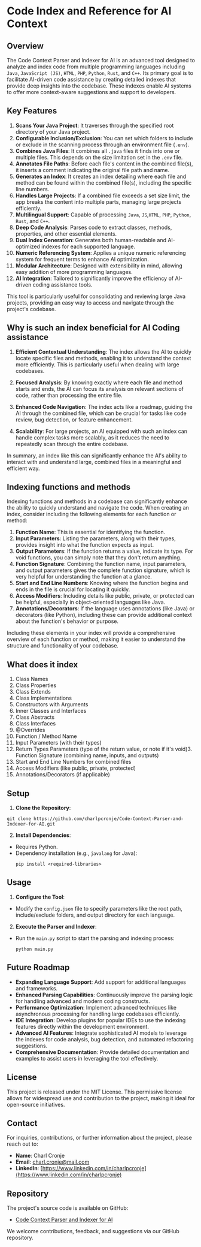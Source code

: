 # Code Index and Reference for AI Context

## Overview

The Code Context Parser and Indexer for AI is an advanced tool designed to analyze and index code from multiple programming languages including `Java`, `JavaScript (JS)`, `HTML`, `PHP`, `Python`, `Rust`, and `C++`. Its primary goal is to facilitate AI-driven code assistance by creating detailed indexes that provide deep insights into the codebase. These indexes enable AI systems to offer more context-aware suggestions and support to developers.

## Key Features

1. **Scans Your Java Project**: It traverses through the specified root directory of your Java project.
2. **Configurable Inclusion/Exclusion**: You can set which folders to include or exclude in the scanning process through an environment file (`.env`).
3. **Combines Java Files**: It combines all `.java` files it finds into one or multiple files. This depends on the size limitation set in the `.env` file.
4. **Annotates File Paths**: Before each file's content in the combined file(s), it inserts a comment indicating the original file path and name.
5. **Generates an Index**: It creates an index detailing where each file and method can be found within the combined file(s), including the specific line numbers.
6. **Handles Large Projects**: If a combined file exceeds a set size limit, the app breaks the content into multiple parts, managing large projects efficiently.
7. **Multilingual Support**: Capable of processing `Java`, `JS`,`HTML`, `PHP`, `Python`, `Rust`, and `C++`.
8. **Deep Code Analysis**: Parses code to extract classes, methods, properties, and other essential elements.
9. **Dual Index Generation**: Generates both human-readable and AI-optimized indexes for each supported language.
10. **Numeric Referencing System**: Applies a unique numeric referencing system for frequent terms to enhance AI optimization.
11. **Modular Architecture**: Designed with extensibility in mind, allowing easy addition of more programming languages.
12. **AI Integration**: Tailored to significantly improve the efficiency of AI-driven coding assistance tools.

This tool is particularly useful for consolidating and reviewing large Java projects, providing an easy way to access and navigate through the project's codebase.

## Why is such an index beneficial for AI Coding assistance

1. **Efficient Contextual Understanding**: The index allows the AI to quickly locate specific files and methods, enabling it to understand the context more efficiently. This is particularly useful when dealing with large codebases.

2. **Focused Analysis**: By knowing exactly where each file and method starts and ends, the AI can focus its analysis on relevant sections of code, rather than processing the entire file.

3. **Enhanced Code Navigation**: The index acts like a roadmap, guiding the AI through the combined file, which can be crucial for tasks like code review, bug detection, or feature enhancement.

4. **Scalability**: For large projects, an AI equipped with such an index can handle complex tasks more scalably, as it reduces the need to repeatedly scan through the entire codebase.

In summary, an index like this can significantly enhance the AI's ability to interact with and understand large, combined files in a meaningful and efficient way.

## Indexing functions and methods

Indexing functions and methods in a codebase can significantly enhance the ability to quickly understand and navigate the code. When creating an index, consider including the following elements for each function or method:

1. **Function Name**: This is essential for identifying the function. 
2. **Input Parameters**: Listing the parameters, along with their types, provides insight into what the function expects as input.
3. **Output Parameters**: If the function returns a value, indicate its type. For void functions, you can simply note that they don't return anything.
4. **Function Signature**: Combining the function name, input parameters, and output parameters gives the complete function signature, which is very helpful for understanding the function at a glance.
5. **Start and End Line Numbers**: Knowing where the function begins and ends in the file is crucial for locating it quickly.
6. **Access Modifiers**: Including details like public, private, or protected can be helpful, especially in object-oriented languages like Java.
7. **Annotations/Decorators**: If the language uses annotations (like Java) or decorators (like Python), including these can provide additional context about the function's behavior or purpose.
    
Including these elements in your index will provide a comprehensive overview of each function or method, making it easier to understand the structure and functionality of your codebase.

## What does it index

1. Class Names
2. Class Properties
3. Class Extends
4. Class Implementations
5. Constructors with Arguments
6. Inner Classes and Interfaces 
7. Class Abstracts
8. Class Interfaces
9. @Overrides
10. Function / Method Name
11. Input Parameters (with their types)
12. Return Types Parameters (type of the return value, or note if it's void)3. Function Signature (combining name, inputs, and outputs)
13. Start and End Line Numbers for combined files
14. Access Modifiers (like public, private, protected)
15. Annotations/Decorators (if applicable)


## Setup

1. **Clone the Repository**:

```
git clone https://github.com/charlpcronje/Code-Context-Parser-and-Indexer-for-AI.git
```

2. **Install Dependencies**:
- Requires Python.
- Dependency installation (e.g., `javalang` for Java):
  ```
  pip install <required-libraries>
  ```

## Usage

1. **Configure the Tool**:
- Modify the `config.json` file to specify parameters like the root path, include/exclude folders, and output directory for each language.

2. **Execute the Parser and Indexer**:
- Run the `main.py` script to start the parsing and indexing process:
  ```
  python main.py
  ```

## Future Roadmap

- **Expanding Language Support**: Add support for additional languages and frameworks.
- **Enhanced Parsing Capabilities**: Continuously improve the parsing logic for handling advanced and modern coding constructs.
- **Performance Optimization**: Implement advanced techniques like asynchronous processing for handling large codebases efficiently.
- **IDE Integration**: Develop plugins for popular IDEs to use the indexing features directly within the development environment.
- **Advanced AI Features**: Integrate sophisticated AI models to leverage the indexes for code analysis, bug detection, and automated refactoring suggestions.
- **Comprehensive Documentation**: Provide detailed documentation and examples to assist users in leveraging the tool effectively.

## License

This project is released under the MIT License. This permissive license allows for widespread use and contribution to the project, making it ideal for open-source initiatives.

## Contact

For inquiries, contributions, or further information about the project, please reach out to:

- **Name**: Charl Cronje
- **Email**: [charl.cronje@mail.com](mailto:charl.cronje@mail.com)
- **LinkedIn**: [https://www.linkedin.com/in/charlpcronje](https://www.linkedin.com/in/charlpcronje)

## Repository

The project's source code is available on GitHub:

- [Code Context Parser and Indexer for AI](https://github.com/charlpcronje/Code-Context-Parser-and-Indexer-for-AI.git)

We welcome contributions, feedback, and suggestions via our GitHub repository.
